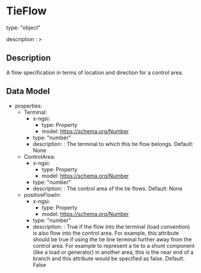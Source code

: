# TieFlow
type: "object"
description : >
## Description
A flow specification in terms of location and direction for a control area.

## Data Model
  - properties:
    - Terminal:
      - x-ngsi:
        - type: Property
        - model: https://schema.org/Number
      - type: "number"
      - description: : The terminal to which this tie flow belongs. Default: None
    - ControlArea:
      - x-ngsi:
        - type: Property
        - model: https://schema.org/Number
      - type: "number"
      - description: : The control area of the tie flows. Default: None
    - positiveFlowIn:
      - x-ngsi:
        - type: Property
        - model: https://schema.org/Number
      - type: "number"
      - description: : True if the flow into the terminal (load convention) is also flow into the control area.  For example, this attribute should be true if using the tie line terminal further away from the control area. For example to represent a tie to a shunt component (like a load or generator) in another area, this is the near end of a branch and this attribute would be specified as false. Default: False
